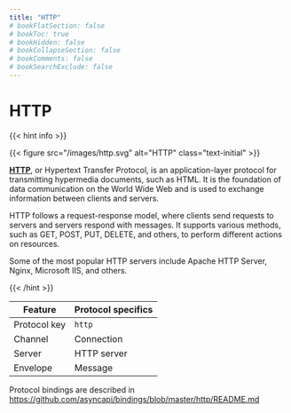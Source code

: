 ```yaml
---
title: "HTTP"
# bookFlatSection: false
# bookToc: true
# bookHidden: false
# bookCollapseSection: false
# bookComments: false
# bookSearchExclude: false
---
```


# HTTP

<link rel="stylesheet" href="/css/text.css">

{{< hint info >}}

{{< figure src="/images/http.svg" alt="HTTP" class="text-initial" >}}

**[HTTP](https://developer.mozilla.org/en-US/docs/Web/HTTP)**, or Hypertext Transfer Protocol, is an 
application-layer protocol for transmitting hypermedia documents, such as HTML. It is the foundation of data 
communication on the World Wide Web and is used to exchange information between clients and servers.

HTTP follows a request-response model, where clients send requests to servers and servers respond with messages. It
supports various methods, such as GET, POST, PUT, DELETE, and others, to perform different actions on resources.

Some of the most popular HTTP servers include Apache HTTP Server, Nginx, Microsoft IIS, and others.

{{< /hint >}}

| Feature      | Protocol specifics |
|--------------|--------------------|
| Protocol key | `http`             |
| Channel      | Connection         |
| Server       | HTTP server        |
| Envelope     | Message            |

Protocol bindings are described in https://github.com/asyncapi/bindings/blob/master/http/README.md
